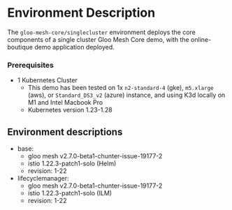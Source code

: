 # Environment Description
The `gloo-mesh-core/singlecluster` environment deploys the core components of a single cluster Gloo Mesh Core demo, with the online-boutique demo application deployed.

### Prerequisites
- 1 Kubernetes Cluster
    - This demo has been tested on 1x `n2-standard-4` (gke), `m5.xlarge` (aws), or `Standard_DS3_v2` (azure) instance, and using K3d locally on M1 and Intel Macbook Pro
    - Kubernetes version 1.23-1.28

## Environment descriptions
- base:
    - gloo mesh v2.7.0-beta1-chunter-issue-19177-2
    - istio 1.22.3-patch1-solo (Helm)
    - revision: 1-22
- lifecyclemanager:
    - gloo mesh v2.7.0-beta1-chunter-issue-19177-2
    - istio 1.22.3-patch1-solo (ILM)
    - revision: 1-22